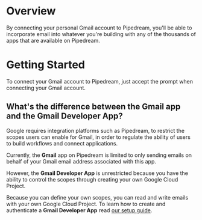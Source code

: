 # Overview

By connecting your personal Gmail account to Pipedream, you'll be able to incorporate email into whatever you're building with any of the thousands of apps that are available on Pipedream.

# Getting Started

To connect your Gmail account to Pipedream, just accept the prompt when connecting your Gmail account.

## What's the difference between the **Gmail** app and the **Gmail Developer App**?

Google requires integration platforms such as Pipedream, to restrict the scopes users can enable for Gmail, in order to regulate the ability of users to build workflows and connect applications.

Currently, the **Gmail** app on Pipedream is limited to only sending emails on behalf of your Gmail email address associated with this app.

However, the **Gmail Developer App** is unrestricted because you have the ability to control the scopes through creating your own Google Cloud Project.

Because you can define your own scopes, you can read and write emails with your own Google Cloud Project. To learn how to create and authenticate a **Gmail Developer App** read [our setup guide](https://pipedream.com/apps/gmail-custom-oauth).
